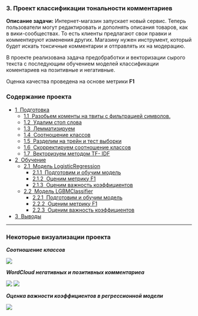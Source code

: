 ### 3. Проект классификации тональности комментариев
**Описание задачи:**
Интернет-магазин запускает новый сервис. Теперь пользователи могут редактировать и дополнять описания товаров, как в вики-сообществах. То есть клиенты предлагают свои правки и комментируют изменения других. Магазину нужен инструмент, который будет искать токсичные комментарии и отправлять их на модерацию.

В проекте реализована задача предобработки и векторизации сырого текста с последующим обучением моделей классификации коментариев на позитивные и негативные. 

Оценка качества проведена на основе метрики  **F1** 

### Содержание проекта
<div class="toc"><ul class="toc-item"><li><span><a href="#Подготовка" data-toc-modified-id="Подготовка-1"><span class="toc-item-num">1&nbsp;&nbsp;</span>Подготовка</a></span><ul class="toc-item"><li><span><a href="#Разобьем-коменты-на-твиты-с-фильтрацией-символов." data-toc-modified-id="Разобьем-коменты-на-твиты-с-фильтрацией-символов.-1.1"><span class="toc-item-num">1.1&nbsp;&nbsp;</span>Разобьем коменты на твиты с фильтрацией символов.</a></span></li><li><span><a href="#Удалим-стоп-слова" data-toc-modified-id="Удалим-стоп-слова-1.2"><span class="toc-item-num">1.2&nbsp;&nbsp;</span>Удалим стоп слова</a></span></li><li><span><a href="#Лемматизируем" data-toc-modified-id="Лемматизируем-1.3"><span class="toc-item-num">1.3&nbsp;&nbsp;</span>Лемматизируем</a></span></li><li><span><a href="#Соотношение-классов" data-toc-modified-id="Соотношение-классов-1.4"><span class="toc-item-num">1.4&nbsp;&nbsp;</span>Соотношение классов</a></span></li><li><span><a href="#Разделим-на-трейн-и-тест-выборки" data-toc-modified-id="Разделим-на-трейн-и-тест-выборки-1.5"><span class="toc-item-num">1.5&nbsp;&nbsp;</span>Разделим на трейн и тест выборки</a></span></li><li><span><a href="#Скорректируем-соотношение-классов" data-toc-modified-id="Скорректируем-соотношение-классов-1.6"><span class="toc-item-num">1.6&nbsp;&nbsp;</span>Скорректируем соотношение классов</a></span></li><li><span><a href="#Векторизуем-методом-TF--IDF" data-toc-modified-id="Векторизуем-методом-TF--IDF-1.7"><span class="toc-item-num">1.7&nbsp;&nbsp;</span>Векторизуем методом TF- IDF</a></span></li></ul></li><li><span><a href="#Обучение" data-toc-modified-id="Обучение-2"><span class="toc-item-num">2&nbsp;&nbsp;</span>Обучение</a></span><ul class="toc-item"><li><span><a href="#Модель-LogisticRegression" data-toc-modified-id="Модель-LogisticRegression-2.1"><span class="toc-item-num">2.1&nbsp;&nbsp;</span>Модель LogisticRegression</a></span><ul class="toc-item"><li><span><a href="#Подготовим-и-обучим-модель" data-toc-modified-id="Подготовим-и-обучим-модель-2.1.1"><span class="toc-item-num">2.1.1&nbsp;&nbsp;</span>Подготовим и обучим модель</a></span></li><li><span><a href="#Оценим-метрику-F1" data-toc-modified-id="Оценим-метрику-F1-2.1.2"><span class="toc-item-num">2.1.2&nbsp;&nbsp;</span>Оценим метрику F1</a></span></li><li><span><a href="#Оценим-важность-коэффициентов" data-toc-modified-id="Оценим-важность-коэффициентов-2.1.3"><span class="toc-item-num">2.1.3&nbsp;&nbsp;</span>Оценим важность коэффициентов</a></span></li></ul></li><li><span><a href="#Модель-LGBMClassifier" data-toc-modified-id="Модель-LGBMClassifier-2.2"><span class="toc-item-num">2.2&nbsp;&nbsp;</span>Модель LGBMClassifier</a></span><ul class="toc-item"><li><span><a href="#Подготовим-и-обучим-модель" data-toc-modified-id="Подготовим-и-обучим-модель-2.2.1"><span class="toc-item-num">2.2.1&nbsp;&nbsp;</span>Подготовим и обучим модель</a></span></li><li><span><a href="#Оценим-метрику-F1" data-toc-modified-id="Оценим-метрику-F1-2.2.2"><span class="toc-item-num">2.2.2&nbsp;&nbsp;</span>Оценим метрику F1</a></span></li><li><span><a href="#Оценим-важность-коэффициентов" data-toc-modified-id="Оценим-важность-коэффициентов-2.2.3"><span class="toc-item-num">2.2.3&nbsp;&nbsp;</span>Оценим важность коэффициентов</a></span></li></ul></li></ul></li><li><span><a href="#Выводы" data-toc-modified-id="Выводы-3"><span class="toc-item-num">3&nbsp;&nbsp;</span>Выводы</a></span></li></ul></div>

---

### Некоторые визуализации проекта

**_Соотношение классов_**

![](https://i.ibb.co/b6FSHtb/image.png)


**_WordCloud негативных и позитивных комментариеа_**

![](https://i.ibb.co/qsSfsfx/image.png)
![](https://i.ibb.co/gTfyVsk/image.png)

**_Оценка важности коэффициентов в регрессионной модели_**

![](https://i.ibb.co/NYKD0hx/image.png)

